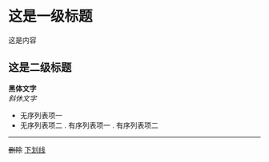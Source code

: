 # 这是一级标题  
这是内容
## 这是二级标题  
**黑体文字**  
*斜休文字*
* 无序列表项一
* 无序列表项二
. 有序列表项一
. 有序列表项二
***
~~删除~~
<u>下划线</u>
